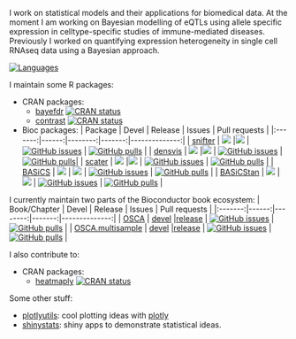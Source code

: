 I work on statistical models and their applications for biomedical data.
At the moment I am working on Bayesian modelling of eQTLs using allele
specific expression in celltype-specific studies of immune-mediated diseases.
Previously I worked on quantifying expression heterogeneity in 
single cell RNAseq data using a Bayesian approach.

[![Languages](https://github-readme-stats.vercel.app/api/top-langs?username=Alanocallaghan&layout=compact&hide=tex,html,groovy&theme=radical)](https://github.com/anuraghazra/github-readme-stats)


<!-- [![GitHub stats](https://github-readme-stats.vercel.app/api?username=Alanocallaghan&count_private=true&theme=radical)](https://github.com/anuraghazra/github-readme-stats)
-->

I maintain some R packages:
- CRAN packages:
  - [bayefdr](https://cran.r-project.org/web/packages/bayefdr/index.html) [![CRAN
status](https://www.r-pkg.org/badges/version/bayefdr)](https://CRAN.R-project.org/package=bayefdr)
  - [contrast](https://cran.r-project.org/web/packages/contrast/index.html) [![CRAN
status](https://www.r-pkg.org/badges/version/contrast)](https://CRAN.R-project.org/package=contrast)
- Bioc packages:
  | Package | Devel | Release | Issues | Pull requests |
  |:-------:|------:|--------:|-------:|--------------:|
  | [snifter](https://github.com/Alanocallaghan/snifter) | [![](http://bioconductor.org/shields/build/devel/bioc/snifter.svg)](http://bioconductor.org/checkResults/devel/bioc-LATEST/snifter) |[![](http://bioconductor.org/shields/build/release/bioc/snifter.svg)](http://bioconductor.org/checkResults/release/bioc-LATEST/snifter) | [![GitHub issues](https://img.shields.io/github/issues/Alanocallaghan/snifter)](https://github.com/Alanocallaghan/snifter/issues) | [![GitHub pulls](https://img.shields.io/github/issues-pr/Alanocallaghan/snifter)](https://github.com/Alanocallaghan/snifter/pulls) |
  | [densvis](https://github.com/Alanocallaghan/densvis) | [![](http://bioconductor.org/shields/build/devel/bioc/densvis.svg)](http://bioconductor.org/checkResults/devel/bioc-LATEST/densvis) |[![](http://bioconductor.org/shields/build/release/bioc/densvis.svg)](http://bioconductor.org/checkResults/release/bioc-LATEST/densvis) | [![GitHub issues](https://img.shields.io/github/issues/Alanocallaghan/densvis)](https://github.com/Alanocallaghan/densvis/issues) | [![GitHub pulls](https://img.shields.io/github/issues-pr/Alanocallaghan/densvis)](https://github.com/Alanocallaghan/densvis/pulls)|
  | [scater](https://github.com/Alanocallaghan/scater) | [![](http://bioconductor.org/shields/build/devel/bioc/scater.svg)](http://bioconductor.org/checkResults/devel/bioc-LATEST/scater) |[![](http://bioconductor.org/shields/build/release/bioc/scater.svg)](http://bioconductor.org/checkResults/release/bioc-LATEST/scater) | [![GitHub issues](https://img.shields.io/github/issues/Alanocallaghan/scater)](https://github.com/Alanocallaghan/scater/issues) | [![GitHub pulls](https://img.shields.io/github/issues-pr/Alanocallaghan/scater)](https://github.com/Alanocallaghan/scater/pulls) |
  | [BASiCS](https://bioconductor.org/packages/devel/bioc/html/BASiCS.html) | [![](http://bioconductor.org/shields/build/devel/bioc/BASiCS.svg)](http://bioconductor.org/checkResults/devel/bioc-LATEST/BASiCS) | [![](http://bioconductor.org/shields/build/release/bioc/BASiCS.svg)](http://bioconductor.org/checkResults/release/bioc-LATEST/BASiCS) | [![GitHub issues](https://img.shields.io/github/issues/catavallejos/BASiCS)](https://github.com/catavallejos/BASiCS/issues) | [![GitHub pulls](https://img.shields.io/github/issues-pr/catavallejos/BASiCS)](https://github.com/catavallejos/BASiCS/pulls) |
  | [BASiCStan](https://bioconductor.org/packages/devel/bioc/html/BASiCStan.html) | [![](http://bioconductor.org/shields/build/devel/bioc/BASiCStan.svg)](http://bioconductor.org/checkResults/devel/bioc-LATEST/BASiCStan) | [![](http://bioconductor.org/shields/build/release/bioc/BASiCStan.svg)](http://bioconductor.org/checkResults/release/bioc-LATEST/BASiCStan) | [![GitHub issues](https://img.shields.io/github/issues/Alanocallaghan/BASiCStan)](https://github.com/Alanocallaghan/BASiCStan/issues) | [![GitHub pulls](https://img.shields.io/github/issues-pr/Alanocallaghan/BASiCStan)](https://github.com/Alanocallaghan/BASiCStan/pulls) |

I currently maintain two parts of the Bioconductor book ecosystem:
  | Book/Chapter | Devel | Release | Issues | Pull requests |
  |:-------:|------:|--------:|-------:|--------------:|
  | [OSCA](https://github.com/OSCA-source/OSCA) | [devel](http://bioconductor.org/checkResults/devel/books-LATEST/OSCA) |[release](http://bioconductor.org/checkResults/release/books-LATEST/OSCA) | [![GitHub issues](https://img.shields.io/github/issues/OSCA-source/OSCA)](https://github.com/OSCA-source/OSCA/issues) | [![GitHub pulls](https://img.shields.io/github/issues-pr/OSCA-source/OSCA)](https://github.com/OSCA-source/OSCA/pulls) |
  | [OSCA.multisample](https://github.com/OSCA-source/OSCA.multisample) | [devel](http://bioconductor.org/checkResults/devel/books-LATEST/OSCA.multisample) |[release](http://bioconductor.org/checkResults/release/books-LATEST/OSCA.multisample) | [![GitHub issues](https://img.shields.io/github/issues/OSCA-source/OSCA.multisample)](https://github.com/OSCA-source/OSCA.multisample/issues) | [![GitHub pulls](https://img.shields.io/github/issues-pr/OSCA-source/OSCA)](https://github.com/OSCA-source/OSCA.multisample/pulls) |


I also contribute to:
- CRAN packages:
  - [heatmaply](https://cran.r-project.org/web/packages/heatmaply/index.html) [![CRAN
status](https://www.r-pkg.org/badges/version/heatmaply)](https://CRAN.R-project.org/package=heatmaply)

Some other stuff:
- [plotlyutils](https://github.com/Alanocallaghan/plotlyutils): cool plotting ideas with [plotly](https://plotly.com/)
- [shinystats](https://github.com/Alanocallaghan/shinystats): shiny apps to demonstrate statistical ideas.

